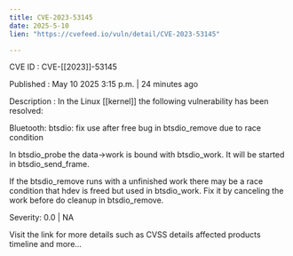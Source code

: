 ```yaml
---
title: CVE-2023-53145
date: 2025-5-10
lien: "https://cvefeed.io/vuln/detail/CVE-2023-53145"

---
```


CVE ID : CVE-[[2023]]-53145

Published :  May 10
2025
3:15 p.m. | 24 minutes ago

Description : In the Linux [[kernel]]
the following vulnerability has been resolved:

Bluetooth: btsdio: fix use after free bug in btsdio_remove due to race condition

In btsdio_probe
the data->work is bound with btsdio_work. It will be
started in btsdio_send_frame.

If the btsdio_remove runs with a unfinished work
there may be a race
condition that hdev is freed but used in btsdio_work. Fix it by
canceling the work before do cleanup in btsdio_remove.

Severity: 0.0 | NA

Visit the link for more details
such as CVSS details
affected products
timeline
and more...
